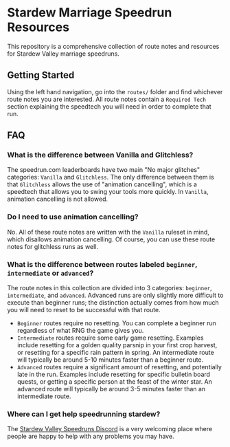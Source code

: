 # Stardew Marriage Speedrun Resources

This repository is a comprehensive collection of route notes and resources for Stardew Valley marriage speedruns.

## Getting Started

Using the left hand navigation, go into the `routes/` folder and find whichever route notes you are interested. All route notes contain a `Required Tech` section explaining the speedtech you will need in order to complete that run.

## FAQ

### What is the difference between Vanilla and Glitchless?

The speedrun.com leaderboards have two main "No major glitches" categories: `Vanilla` and `Glitchless`. The only difference between them is that `Glitchless` allows the use of "animation cancelling", which is a speedtech that allows you to swing your tools more quickly. In `Vanilla`, animation cancelling is not allowed.

### Do I need to use animation cancelling?

No. All of these route notes are written with the `Vanilla` ruleset in mind, which disallows animation cancelling. Of course, you can use these route notes for glitchless runs as well.

### What is the difference between routes labeled `beginner`, `intermediate` or `advanced`?

The route notes in this collection are divided into 3 categories: `beginner`, `intermediate`, and `advanced`. Advanced runs are only slightly more difficult to execute than beginner runs; the distinction actually comes from how much you will need to reset to be successful with that route.

- `Beginner` routes require no resetting. You can complete a beginner run regardless of what RNG the game gives you.
- `Intermediate` routes require some early game resetting. Examples include resetting for a golden quality parsnip in your first crop harvest, or resetting for a specific rain pattern in spring. An intermediate route will typically be around 5-10 minutes faster than a beginner route.
- `Advanced` routes require a significant amount of resetting, and potentially late in the run. Examples include resetting for specific bulletin board quests, or getting a specific person at the feast of the winter star. An advanced route will typically be around 3-5 minutes faster than an intermediate route.

### Where can I get help speedrunning stardew?

The [Stardew Valley Speedruns Discord](http://discord.gg/0t4blMHaUewwda7V) is a very welcoming place where people are happy to help with any problems you may have.
